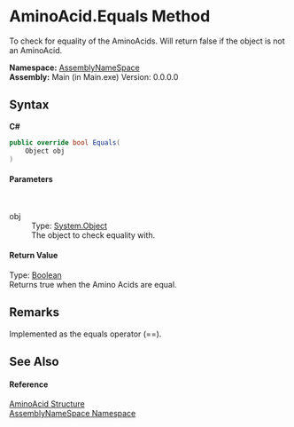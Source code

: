 # AminoAcid.Equals Method 
 

To check for equality of the AminoAcids. Will return false if the object is not an AminoAcid.

**Namespace:**&nbsp;<a href="6bcc80ef-5cfd-db5f-1eb2-7297d1c16397">AssemblyNameSpace</a><br />**Assembly:**&nbsp;Main (in Main.exe) Version: 0.0.0.0

## Syntax

**C#**<br />
``` C#
public override bool Equals(
	Object obj
)
```


#### Parameters
&nbsp;<dl><dt>obj</dt><dd>Type: <a href="http://msdn2.microsoft.com/en-us/library/e5kfa45b" target="_blank">System.Object</a><br />The object to check equality with.</dd></dl>

#### Return Value
Type: <a href="http://msdn2.microsoft.com/en-us/library/a28wyd50" target="_blank">Boolean</a><br />Returns true when the Amino Acids are equal.

## Remarks
Implemented as the equals operator (==).

## See Also


#### Reference
<a href="906567b4-adec-2d74-6183-8174a5b7ae4d">AminoAcid Structure</a><br /><a href="6bcc80ef-5cfd-db5f-1eb2-7297d1c16397">AssemblyNameSpace Namespace</a><br />
